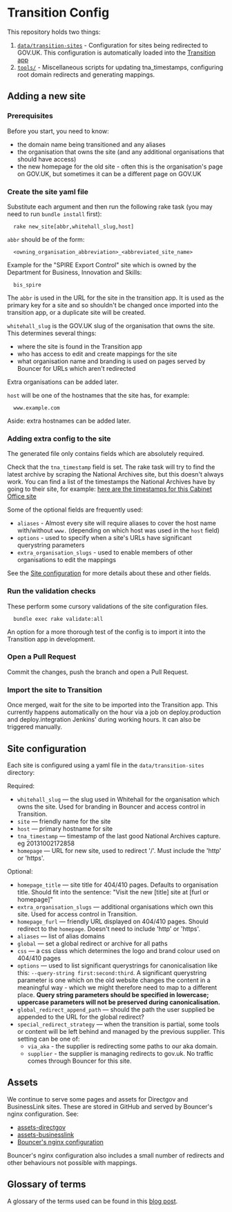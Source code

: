 # Transition Config

This repository holds two things:

1. [`data/transition-sites`](data/transition-sites) - Configuration for sites being redirected to GOV.UK. This configuration is automatically loaded into the [Transition app](https://github.com/alphagov/transition)
2. [`tools/`](tools/) - Miscellaneous scripts for updating tna_timestamps, configuring root domain redirects and generating mappings.

## Adding a new site

### Prerequisites

Before you start, you need to know:

* the domain name being transitioned and any aliases
* the organisation that owns the site (and any additional organisations that should have access)
* the new homepage for the old site - often this is the organisation's page on GOV.UK, but sometimes it can be a different page on GOV.UK

### Create the site yaml file

Substitute each argument and then run the following rake task (you may need to run `bundle install` first):
```
  rake new_site[abbr,whitehall_slug,host]
```

``abbr`` should be of the form:
```
  <owning_organisation_abbreviation>_<abbreviated_site_name>
```

Example for the "SPIRE Export Control" site which is owned by the Department for Business, Innovation and Skills:
```
  bis_spire
```

The ``abbr`` is used in the URL for the site in the transition app. It is used as the primary key for a site and so shouldn't be changed once imported into the transition app, or a duplicate site will be created.

``whitehall_slug`` is the GOV.UK slug of the organisation that owns the site. This determines several things:

* where the site is found in the Transition app
* who has access to edit and create mappings for the site
* what organisation name and branding is used on pages served by Bouncer for URLs which aren't redirected

Extra organisations can be added later.

`host` will be one of the hostnames that the site has, for example:
```
  www.example.com
```

Aside: extra hostnames can be added later.

### Adding extra config to the site

The generated file only contains fields which are absolutely required.

Check that the `tna_timestamp` field is set. The rake task will try to find the latest archive by scraping the National Archives site, but this doesn't always work. You can find a list of the timestamps the National Archives have by going to their site, for example: [here are the timestamps for this Cabinet Office site](http://webarchive.nationalarchives.gov.uk/*/http://download.cabinetoffice.gov.uk>)

Some of the optional fields are frequently used:

* `aliases` - Almost every site will require aliases to cover the host name with/without `www.` (depending on which host was used in the ``host`` field)
* `options` - used to specify when a site's URLs have significant querystring parameters
* `extra_organisation_slugs` - used to enable members of other organisations to edit the mappings

See the [Site configuration](#site-configuration) for more details about these and other fields.

### Run the validation checks

These perform some cursory validations of the site configuration files.
```
  bundle exec rake validate:all
```

An option for a more thorough test of the config is to import it into the Transition app in development.

### Open a Pull Request

Commit the changes, push the branch and open a Pull Request.

### Import the site to Transition

Once merged, wait for the site to be imported into the Transition app. This currently happens automatically on the hour via a job on deploy.production and deploy.integration Jenkins' during working hours. It can also be triggered manually.

## Site configuration

Each site is configured using a yaml file in the `data/transition-sites` directory:

Required:

* `whitehall_slug` — the slug used in Whitehall for the organisation which owns the site. Used for branding in Bouncer and access control in Transition.
* `site` — friendly name for the site
* `host` — primary hostname for site
* `tna_timestamp` — timestamp of the last good National Archives capture. eg 20131002172858
* `homepage` — URL for new site, used to redirect '/'. Must include the 'http' or 'https'.

Optional:

* `homepage_title` — site title for 404/410 pages. Defaults to organisation title. Should fit into the sentence: "Visit the new [title] site at [furl or homepage]"
* `extra_organisation_slugs` — additional organisations which own this site. Used for access control in Transition.
* `homepage_furl` — friendly URL displayed on 404/410 pages. Should redirect to the `homepage`. Doesn't need to include 'http' or 'https'.
* `aliases` — list of alias domains
* `global` — set a global redirect or archive for all paths
* `css` — a css class which determines the logo and brand colour used on 404/410 pages
* `options` — used to list significant querystrings for canonicalisation like this: `--query-string first:second:third`. A significant querystring parameter is one which on the old website changes the content in a meaningful way - which we might therefore need to map to a different place. **Query string parameters should be specified in lowercase; uppercase parameters will not be preserved during canonicalisation.**
* `global_redirect_append_path` — should the path the user supplied be appended
to the URL for the global redirect?
* `special_redirect_strategy` — when the transition is partial, some tools or content will be left behind and managed by the previous supplier. This setting can be one of:
    * `via_aka` - the supplier is redirecting some paths to our aka domain.
    * `supplier` - the supplier is managing redirects to gov.uk. No traffic comes through Bouncer for this site.

## Assets

We continue to serve some pages and assets for Directgov and BusinessLink sites. These are
stored in GitHub and served by Bouncer's nginx configuration. See:
* [assets-directgov](https://github.com/alphagov/assets-directgov)
* [assets-businesslink](https://github.com/alphagov/assets-businesslink)
* [Bouncer's nginx configuration](https://github.gds/gds/puppet/blob/master/modules/govuk/manifests/apps/bouncer.pp#L28-L119)

Bouncer's nginx configuration also includes a small number of redirects and
other behaviours not possible with mappings.

## Glossary of terms

A glossary of the terms used can be found in this [blog post](https://insidegovuk.blog.gov.uk/2014/03/17/transition-technical-glossary/).
